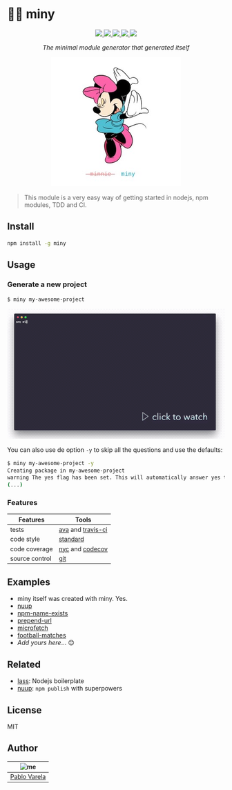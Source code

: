 # 💁🏻 miny

<p align="center">
  <a href="https://travis-ci.org/pablopunk/miny"><img src="https://img.shields.io/travis/pablopunk/miny.svg" /> </a>
  <a href="https://codecov.io/gh/pablopunk/miny"><img src="https://img.shields.io/codecov/c/github/pablopunk/miny.svg" /> </a>
  <a href="https://standardjs.com"><img src="https://img.shields.io/badge/code%20style-standard-06bf94.svg" /> </a>
  <a href="https://github.com/pablopunk/miny"><img src="https://img.shields.io/badge/made_with-miny-1eced8.svg" /> </a>
  <a href="https://www.npmjs.com/package/miny"><img src="https://img.shields.io/npm/dt/miny.svg" /></a>
</p>

<p align="center">
  <i>The minimal module generator that generated itself</i>
</p>
<p align="center">
  <img src="https://github.com/pablopunk/art/raw/master/miny/miny.jpg" />
</p>

> This module is a very easy way of getting started in nodejs, npm modules, TDD and CI.


## Install

```sh
npm install -g miny
```


## Usage

### Generate a new project

```sh
$ miny my-awesome-project
```

[![preview](https://github.com/pablopunk/art/raw/master/miny/preview.gif)](https://dr5mo5s7lqrtc.cloudfront.net/items/3L252b3Y3l3N1H1k3Y3y/miny.mp4)

You can also use de option `-y` to skip all the questions and use the defaults:

```sh
$ miny my-awesome-project -y
Creating package in my-awesome-project
warning The yes flag has been set. This will automatically answer yes to all questions which may have security implications.
(...)
```

### Features

| Features | Tools |
| - | - |
| tests | [ava](https://github.com/avajs/ava) and [travis-ci](https://travis-ci.org/) |
| code style | [standard](https://github.com/standard/standard) |
| code coverage | [nyc](https://github.com/istanbuljs/nyc) and [codecov](https://codecov.io/) |
| source control | [git](https://git-scm.com/)

## Examples

* miny itself was created with miny. Yes.
* [nuup](https://github.com/pablopunk/nuup)
* [npm-name-exists](https://github.com/pablopunk/npm-name-exists)
* [prepend-url](https://github.com/pablopunk/prepend-url)
* [microfetch](https://github.com/pablopunk/microfetch)
* [football-matches](https://github.com/pablopunk/football-matches)
* _Add yours here_... 😊

## Related

* [lass](https://lass.js.org): Nodejs boilerplate
* [nuup](https://github.com/pablopunk/nuup): `npm publish` with superpowers


## License

MIT


## Author

| ![me](https://gravatar.com/avatar/fa50aeff0ddd6e63273a068b04353d9d?size=100) |
| ---------------------------------------------------------------------------- |
| [Pablo Varela](https://pablo.life)                                            |

